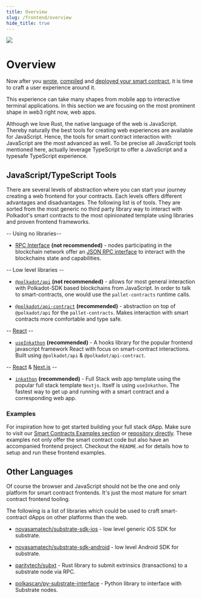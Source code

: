 ```yaml
---
title: Overview
slug: /frontend/overview
hide_title: true
---
```


<img src="/img/title/frontend.svg" className="titlePic" />

# Overview

Now after you [wrote](/getting-started/creating-an-ink-project), [compiled](/getting-started/building-your-contract) and [deployed your smart contract](/getting-started/deploy-your-contract), it is time to craft a user experience around it.

This experience can take many shapes from mobile app to interactive terminal applications. In this section we are focusing on the most prominent shape in web3 right now, web apps.

Although we love Rust, the native language of the web is JavaScript. Thereby naturally the best tools for creating web experiences are available for JavaScript. Hence, the tools for smart contract interaction with JavaScript are the most advanced as well. To be precise all JavaScript tools mentioned here, actually leverage TypeScript to offer a JavaScript and a typesafe TypeScript experience.

## JavaScript/TypeScript Tools

There are several levels of abstraction where you can start your journey creating a web frontend for your contracts. Each levels offers different advantages and disadvantages. The following list is of tools. They are sorted from the most generic no third party library way to interact with Polkadot's smart contracts to the most opinionated template using libraries and proven frontend frameworks.

-- Using no libraries--

+ [RPC Interface](https://wiki.polkadot.network/docs/build-node-interaction) **(not recommended)** - nodes participating in the blockchain network offer an [JSON RPC interface](https://www.jsonrpc.org/) to interact with the blockchains state and capabilities.

-- Low level libraries --

+ [`@polkadot/api`](https://polkadot.js.org/docs/api) **(not recommended)** - allows for most general interaction with Polkadot-SDK based blockchains from JavaScript. In order to talk to smart-contracts, one would use the `pallet-contracts` runtime calls.

+ [`@polkadot/api-contract`](https://polkadot.js.org/docs/api-contract) **(recommended)** - abstraction on top of `@polkadot/api` for the `pallet-contracts`. Makes interaction with smart contracts more comfortable and type safe.

-- [React](https://react.dev/) --

+ [`useInkathon`](https://github.com/scio-labs/use-inkathon) **(recommended)** - A hooks library for the popular frontend javascript framework React with focus on smart-contract interactions. Built using `@polkadot/api` & `@polkadot/api-contract`.

-- [React](https://react.dev/) & [Next.js](https://nextjs.org/) --

+ [`inkathon`](https://github.com/scio-labs/inkathon) **(recommended)** - Full Stack web app template using the popular full stack template `Nextjs`. Itself is using `useInkathon`. The fastest way to get up and running with a smart contract and a corresponding web app.

### Examples

For inspiration how to get started building your full stack dApp. Make sure to visit our [Smart Contracts Examples section](/examples/smart-contracts) or [repository directly](https://github.com/paritytech/ink-examples). These examples not only offer the smart contract code but also have an accompanied frontend project. Checkout the `README.md` for details how to setup and run these frontend examples.

## Other Languages

Of course the browser and JavaScript should not be the one and only platform for smart contract frontends. It's just the most mature for smart contract frontend tooling.

The following is a list of libraries which could be used to craft smart-contract dApps on other platforms than the web.

+ [novasamatech/substrate-sdk-ios](https://github.com/novasamatech/substrate-sdk-ios) - low level generic iOS SDK for substrate.

+ [novasamatech/substrate-sdk-android](https://github.com/novasamatech/substrate-sdk-android) - low level Android SDK for substrate.

+ [paritytech/subxt](https://github.com/paritytech/subxt) - Rust library to submit extrinsics (transactions) to a substrate node via RPC.

+ [polkascan/py-substrate-interface](https://github.com/polkascan/py-substrate-interface/blob/master/docs/usage/ink-contract-interfacing.md) - Python library to interface with Substrate nodes.
